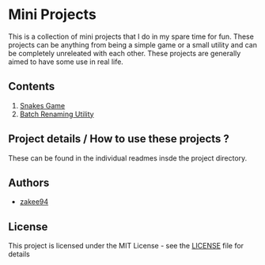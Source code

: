 # Mini Projects
This is a collection of mini projects that I do in my spare time for fun. These projects can be anything from being a simple game or a small utility and can be completely unreleated with each other. These projects are generally aimed to have some use in real life.

## Contents
1. [Snakes Game](https://github.com/zakee94/mini-projects/tree/master/the-snakes-game)
2. [Batch Renaming Utility](https://github.com/zakee94/mini-projects/tree/master/batch-renaming-utility)

## Project details / How to use these projects ?
These can be found in the individual readmes insde the project directory.

## Authors
* [zakee94](https://github.com/zakee94/)

## License
This project is licensed under the MIT License - see the [LICENSE](https://github.com/zakee94/mini-projects/blob/master/LICENSE) file for details
